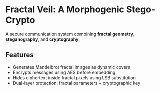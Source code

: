 # Fractal Veil: A Morphogenic Stego-Crypto

A secure communication system combining **fractal geometry**, **steganography**, and **cryptography**.

## Features
- Generates Mandelbrot fractal images as dynamic covers  
- Encrypts messages using AES before embedding  
- Hides ciphertext inside fractal pixels using LSB substitution  
- Dual-layer protection: fractal parameters + cryptographic key  


